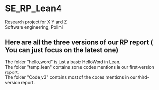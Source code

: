 # SE_RP_Lean4 
Research project for X Y and Z  
Software engineering, Polimi
## Here are all the three versions of our RP report ( You can just focus on the latest one)  
The folder "hello_word" is just a basic HelloWord in Lean.  
The folder "temp_lean" contains some codes mentions in our first-version report.  
The folder "Code_v3" contains most of the codes mentions in our third-version report.


